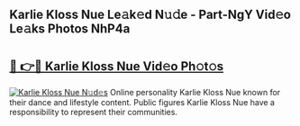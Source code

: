 ## Karlie Kloss Nue Le𝚊k𝚎d N𝚞𝚍e - Part-NgY Vid𝚎o Le𝚊ks Photos NhP4a

# <h2><a href="http://fb7z3h.evod.top/?m=Karlie+Kloss+Nue">🔗 👉🔴 Karlie Kloss Nue Vid𝚎o Ph𝚘t𝚘s</a></h2>

[![Karlie Kloss Nue N𝚞d𝚎s](https://i.imgur.com/8V9OHl7.gif)](http://fb7z3h.evod.top/?m=Karlie+Kloss+Nue)
Online personality Karlie Kloss Nue known for their dance and lifestyle content. Public figures Karlie Kloss Nue have a responsibility to represent their communities. 
